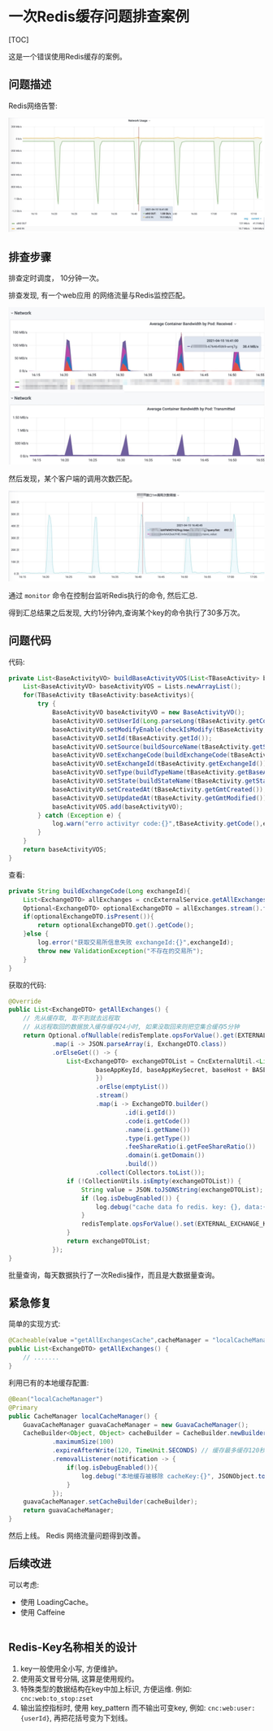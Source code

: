 # 一次Redis缓存问题排查案例

[TOC]


这是一个错误使用Redis缓存的案例。

## 问题描述

Redis网络告警:

![](05_01_redis_network.jpg)

## 排查步骤

排查定时调度， 10分钟一次。


排查发现, 有一个web应用 的网络流量与Redis监控匹配。

![](05_02_webapp_network.jpg)


然后发现，某个客户端的调用次数匹配。

![](05_03_webapp_client_statistics.jpg)


通过 `monitor` 命令在控制台监听Redis执行的命令, 然后汇总.

得到汇总结果之后发现, 大约1分钟内,查询某个key的命令执行了30多万次。




## 问题代码


代码:

```java
private List<BaseActivityVO> buildBaseActivityVOS(List<TBaseActivity> baseActivitys, int requestFrom){
    List<BaseActivityVO> baseActivityVOS = Lists.newArrayList();
    for(TBaseActivity tBaseActivity:baseActivitys){
        try {
            BaseActivityVO baseActivityVO = new BaseActivityVO();
            baseActivityVO.setUserId(Long.parseLong(tBaseActivity.getCode()));
            baseActivityVO.setModifyEnable(checkIsModify(tBaseActivity,requestFrom));
            baseActivityVO.setId(tBaseActivity.getId());
            baseActivityVO.setSource(buildSourceName(tBaseActivity.getSourceFrom()));
            baseActivityVO.setExchangeCode(buildExchangeCode(tBaseActivity.getExchangeId()));
            baseActivityVO.setExchangeId(tBaseActivity.getExchangeId());
            baseActivityVO.setType(buildTypeName(tBaseActivity.getBaseActivityTypeId()));
            baseActivityVO.setState(buildStateName(tBaseActivity.getState()));
            baseActivityVO.setCreatedAt(tBaseActivity.getGmtCreated());
            baseActivityVO.setUpdatedAt(tBaseActivity.getGmtModified());
            baseActivityVOS.add(baseActivityVO);
        } catch (Exception e) {
            log.warn("erro activityr code:{}",tBaseActivity.getCode(),e);
        }
    }
    return baseActivityVOS;
}
```

查看:

```java
private String buildExchangeCode(Long exchangeId){
    List<ExchangeDTO> allExchanges = cncExternalService.getAllExchanges();
    Optional<ExchangeDTO> optionalExchangeDTO = allExchanges.stream().filter(s->s.getId().intValue() == exchangeId.intValue()).findAny();
    if(optionalExchangeDTO.isPresent()){
        return optionalExchangeDTO.get().getCode();
    }else {
        log.error("获取交易所信息失败 exchangeId:{}",exchangeId);
        throw new ValidationException("不存在的交易所");
    }
}
```

获取的代码:

```java
@Override
public List<ExchangeDTO> getAllExchanges() {
    // 先从缓存取, 取不到就去远程取
    // 从远程取回的数据放入缓存缓存24小时, 如果没取回来则把空集合缓存5分钟
    return Optional.ofNullable(redisTemplate.opsForValue().get(EXTERNAL_EXCHANGE_KEY_PREFIX))
            .map(i -> JSON.parseArray(i, ExchangeDTO.class))
            .orElseGet(() -> {
                List<ExchangeDTO> exchangeDTOList = CncExternalUtil.<List<BaseResponseDTO.Exchange>>getDataJavaObjectFromBase(
                        baseAppKeyId, baseAppKeySecret, baseHost + BASE_GET_EXCHANGES_PATH, null, new TypeReference<List<BaseResponseDTO.Exchange>>() {
                        })
                        .orElse(emptyList())
                        .stream()
                        .map(i -> ExchangeDTO.builder()
                                .id(i.getId())
                                .code(i.getCode())
                                .name(i.getName())
                                .type(i.getType())
                                .feeShareRatio(i.getFeeShareRatio())
                                .domain(i.getDomain())
                                .build())
                        .collect(Collectors.toList());
                if (!CollectionUtils.isEmpty(exchangeDTOList)) {
                    String value = JSON.toJSONString(exchangeDTOList);
                    if (log.isDebugEnabled()) {
                        log.debug("cache data fo redis. key: {}, data:{}", EXTERNAL_EXCHANGE_KEY_PREFIX, value);
                    }
                    redisTemplate.opsForValue().set(EXTERNAL_EXCHANGE_KEY_PREFIX, value, 24, TimeUnit.HOURS);
                }
                return exchangeDTOList;
            });
}
```

批量查询，每天数据执行了一次Redis操作，而且是大数据量查询。

## 紧急修复

简单的实现方式:

```java
@Cacheable(value ="getAllExchangesCache",cacheManager = "localCacheManager")
public List<ExchangeDTO> getAllExchanges() {
    // .......
}
```


利用已有的本地缓存配置:

```java
@Bean("localCacheManager")
@Primary
public CacheManager localCacheManager() {
    GuavaCacheManager guavaCacheManager = new GuavaCacheManager();
    CacheBuilder<Object, Object> cacheBuilder = CacheBuilder.newBuilder()
            .maximumSize(100)
            .expireAfterWrite(120, TimeUnit.SECONDS) // 缓存最多缓存120秒
            .removalListener(notification -> {
                if(log.isDebugEnabled()){
                    log.debug("本地缓存被移除 cacheKey:{}", JSONObject.toJSONString(localCacheManager().getCacheNames()));
                }
            });
    guavaCacheManager.setCacheBuilder(cacheBuilder);
    return guavaCacheManager;
}
```

然后上线。 Redis 网络流量问题得到改善。



## 后续改进

可以考虑:

- 使用 LoadingCache。
- 使用 Caffeine

```java
```


## Redis-Key名称相关的设计

1. key一般使用全小写, 方便维护。
2. 使用英文冒号分隔, 这算是使用规约。
3. 特殊类型的数据结构在key中加上标识, 方便运维. 例如: `cnc:web:to_stop:zset`
4. 输出监控指标时, 使用 key_pattern 而不输出可变key, 例如: `cnc:web:user:{userId}`, 再把花括号变为下划线。
